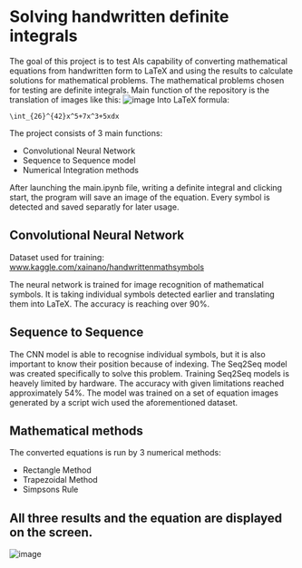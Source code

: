 # Solving handwritten definite integrals
The goal of this project is to test AIs capability of converting mathematical equations from handwritten form to LaTeX
and using the results to calculate solutions for mathematical problems. The mathematical problems chosen for testing are definite integrals.
Main function of the repository is the translation of images like this:
![image](https://user-images.githubusercontent.com/118485347/202576391-bba06888-e77d-47bf-af47-46cbfcb7ba6a.png)
Into LaTeX formula:
```
\int_{26}^{42}x^5+7x^3+5xdx
```
 The project consists of 3 main functions:
 + Convolutional Neural Network
 + Sequence to Sequence model
 + Numerical Integration methods
 
 After launching the main.ipynb file, writing a definite integral and clicking start, the program will save an image of the equation. Every symbol is detected and saved separatly for later usage.
 ## Convolutional Neural Network
 Dataset used for training:
 www.kaggle.com/xainano/handwrittenmathsymbols
 
 The neural network is trained for image recognition of mathematical symbols. It is taking individual symbols detected earlier and translating them into LaTeX. The accuracy is reaching over 90%.
 ## Sequence to Sequence
 The CNN model is able to recognise individual symbols, but it is also important to know their position because of indexing. The Seq2Seq model was created specifically to solve this problem. Training Seq2Seq models is heavely limited by hardware. The accuracy with given limitations reached approximately 54%.
 The model was trained on a set of equation images generated by a script wich used the aforementioned dataset.
## Mathematical methods
 The converted equations is run by 3 numerical methods:
 + Rectangle Method
 + Trapezoidal Method
 + Simpsons Rule
 
## All three results and the equation are displayed on the screen.
![image](https://user-images.githubusercontent.com/118485347/202584537-3431938c-1d69-464b-a4df-3f53132aa9de.png)
